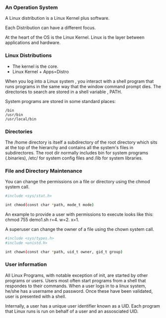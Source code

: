 ### An Operation System

A Linux distribution is a Linux Kernel
plus software.

Each Distribution can have a different focus.

At the heart of the OS is the Linux Kernel.
Linux is the layer between applications
and hardware.

### Linux Distributions

- The kernel is the core.
- Linux Kernel + Apps=Distro

When you log into a Linux system , you interact with a shell program that runs programs in the same way that the window command prompt dies. The directories to search are stored in a shell variable , PATH.

System programs are stored in some standard places:

```
/bin
/usr/bin
/usr/local/bin

```

### Directories

The /home directory is itself a subdirectory of the root directory which sits at the top of the hierarchy and contains all the system's files in subdirectores.
The root dir normally includes bin for system programs (.binaries), /etc/ for system config files and /lib for system libraries.

### File and Directory Maintenance

You can change the permissions on a file or directory using the chmod system call.

```bash
#include <sys/stat.h>

int chmod(const char *path, mode_t mode)

```

An example to provide a user with permissions to execute looks like this: chmod 755 demo1.sh
r=4.
w=2.
x=1.




A superuser can change the owner of a file using the chown system call.

```bash
#include <sys/types.h>
#include <unistd.h>

int chown(const char *path, uid_t owner, gid_t group)
```

### User information

All Linux Programs, with notable exception of init, are started by other programs or users. Users most often start programs from a shell that respondes to their commands. When a user logs in to a linux system, he/she has a username and password. Once these have been validated, user is presented with a shell.

Internally, a user has a unique user identifier known as a UID. Each program that Linux runs is run on behalf of a user and an assosciated UID.
